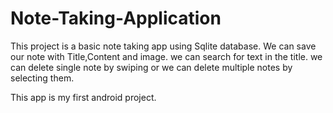 # Note-Taking-Application
This project is a basic note taking app using Sqlite database.
We can save our note with Title,Content and image.
we can search for text in the title.
we can delete single note by swiping or we can delete multiple notes by selecting them.

This app is my first android project.
